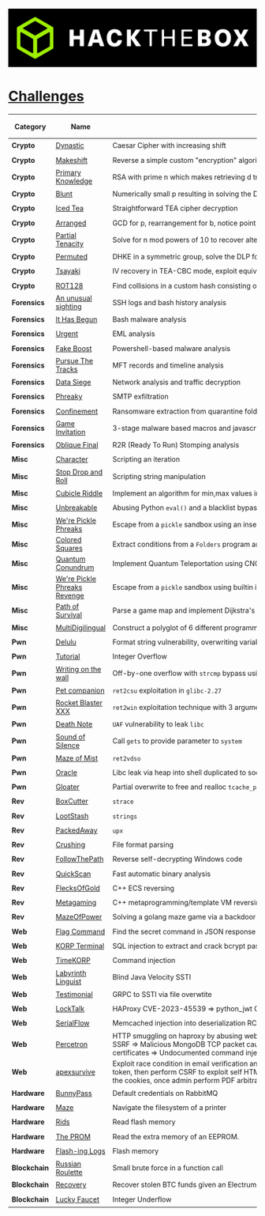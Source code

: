<p align='center'>
  <img src='assets/logo_htb.png' alt="HTB">
</p>

# [__Challenges__](#challenges)
| Category      | Name                                                                                     | <div style="width:760px">Objective</div>                          | Difficulty [⭐⭐⭐⭐⭐] |
|---------------|------------------------------------------------------------------------------------------|-------------------------------------------------------------------|-------------------------|
| **Crypto**     | [Dynastic](crypto/%5BVery%20Easy%5D%20Dynastic)                                         | Caesar Cipher with increasing shift                               | ⭐                      |
| **Crypto**     | [Makeshift](crypto/%5BVery%20Easy%5D%20Makeshift)                                       | Reverse a simple custom "encryption" algorithm                    | ⭐                      |
| **Crypto**     | [Primary Knowledge](crypto/%5BVery%20Easy%5D%20Primary%20Knowledge)                     | RSA with prime n which makes retrieving d trivial                 | ⭐                      |
| **Crypto**     | [Blunt](crypto/%5BEasy%5D%20Blunt)                                                      | Numerically small p resulting in solving the DLP easily           | ⭐⭐                   |
| **Crypto**     | [Iced Tea](crypto/%5BEasy%5D%20Iced%20Tea)                                              | Straightforward TEA cipher decryption                             | ⭐⭐                   |
| **Crypto**     | [Arranged](crypto/%5BMedium%5D%20Arranged)                                              | GCD for p, rearrangement for b, notice point G has small order    | ⭐⭐⭐                 |
| **Crypto**     | [Partial Tenacity](crypto/%5BMedium%5D%20Partial%20Tenacity)                            | Solve for n mod powers of 10 to recover alternate bits of p and q | ⭐⭐⭐                 |
| **Crypto**     | [Permuted](crypto/%5BHard%5D%20Permuted)                                                | DHKE in a symmetric group, solve the DLP for that specific group  | ⭐⭐⭐⭐               |
| **Crypto**     | [Tsayaki](crypto/%5BHard%5D%20Tsayaki)                                                  | IV recovery in TEA-CBC mode, exploit equivalent keys attack       | ⭐⭐⭐⭐               |
| **Crypto**     | [ROT128](crypto/%5BInsane%5D%20ROT128)                                                  | Find collisions in a custom hash consisting of linear operations  | ⭐⭐⭐⭐⭐            |
| **Forensics**  | [An unusual sighting](forensics/%5BVery%20Easy%5D%20An%20unusual%20sighting)            | SSH logs and bash history analysis                                | ⭐                      |
| **Forensics**  | [It Has Begun](forensics/%5BVery%20Easy%5D%20It%20Has%20Begun)                          | Bash malware analysis                                             | ⭐                      |
| **Forensics**  | [Urgent](forensics/%5BVery%20Easy%5D%20Urgent)                                          | EML analysis                                                      | ⭐                      |
| **Forensics**  | [Fake Boost](forensics/%5BEasy%5D%20Fake%20Boost)                                       | Powershell-based malware analysis                                 | ⭐⭐                   |
| **Forensics**  | [Pursue The Tracks](forensics/%5BEasy%5D%20Persue%20The%20Tracks)                       | MFT records and timeline analysis                                 | ⭐⭐                   |
| **Forensics**  | [Data Siege](forensics/%5BMedium%5D%20Data%20Siege)                                     | Network analysis and traffic decryption                           | ⭐⭐⭐                 |
| **Forensics**  | [Phreaky](forensics/%5BMedium%5D%20Phreaky)                                             | SMTP exfiltration                                                 | ⭐⭐⭐                 |
| **Forensics**  | [Confinement](forensics/%5BHard%5D%20Confinement)                                       | Ransomware extraction from quarantine folder and data decryption  | ⭐⭐⭐⭐               |
| **Forensics**  | [Game Invitation](forensics/%5BHard%5D%20Game%20Invitation)                             | 3-stage malware based macros and javascript analysis              | ⭐⭐⭐⭐               |
| **Forensics**  | [Oblique Final](forensics/%5BInsane%5D%20Oblique%20Final)                               | R2R (Ready To Run) Stomping analysis                              | ⭐⭐⭐⭐⭐            |
| **Misc**       | [Character](misc/%5BVery%20Easy%5D%20Character)                                         | Scripting an iteration                                            | ⭐                      |
| **Misc**       | [Stop Drop and Roll](misc/%5BVery%20Easy%5D%20Stop%20Drop%20and%20Roll)                 | Scripting string manipulation                                     | ⭐                      |
| **Misc**       | [Cubicle Riddle](misc/%5BEasy%5D%20Cubicle%20Riddle)                                    | Implement an algorithm for min,max values in Python bytecode      | ⭐⭐                    |
| **Misc**       | [Unbreakable](misc/%5BEasy%5D%20Unbreakable)                                            | Abusing Python `eval()` and a blacklist bypass                    | ⭐⭐                    |
| **Misc**       | [We're Pickle Phreaks](misc/%5BEasy%5D%20Were%20Pickle%20Phreaks)                       | Escape from a `pickle` sandbox using an insecure imported module  | ⭐⭐                   |
| **Misc**       | [Colored Squares](misc/%5BMedium%5D%20Colored%20Squares)                                | Extract conditions from a `Folders` program and solve with Z3     | ⭐⭐⭐                 |
| **Misc**       | [Quantum Conundrum](misc/%5BMedium%5D%20Quantum%20Conundrum)                            | Implement Quantum Teleportation using CNOT and Hadamard gates     | ⭐⭐⭐                 |
| **Misc**       | [We're Pickle Phreaks Revenge](misc/%5BMedium%5D%20Were%20Pickle%20Phreaks%20Revenge)   | Escape from a `pickle` sandbox using builtin internal methods     | ⭐⭐⭐                 |
| **Misc**       | [Path of Survival](misc/%5BHard%5D%20Path%20of%20Survival)                              | Parse a game map and implement Dijkstra's algorithm               | ⭐⭐⭐⭐               |
| **Misc**       | [MultiDigilingual](misc/%5BHard%5D%20MultiDigilingual)                                  | Construct a polyglot of 6 different programming languages         | ⭐⭐⭐⭐               |
| **Pwn**        | [Delulu](pwn/%5BVery%20Easy%5D%20Delulu)                                                | Format string vulnerability, overwriting variable                 | ⭐                      |
| **Pwn**        | [Tutorial](pwn/%5BVery%20Easy%5D%20Tutorial)                                            | Integer Overflow                                                  | ⭐                      |
| **Pwn**        | [Writing on the wall](pwn/%5BVery%20Easy%5D%20Writing%20on%20the%20wall)                | Off-by-one overflow with `strcmp` bypass using null bytes         | ⭐                      |
| **Pwn**        | [Pet companion](pwn/%5BEasy%5D%20Pet%20companion)                                       | `ret2csu` exploitation in `glibc-2.27`                            | ⭐⭐                   |
| **Pwn**        | [Rocket Blaster XXX](pwn/%5BEasy%5D%20Rocket%20Blaster%20XXX)                           | `ret2win` exploitation technique with 3 arguments                 | ⭐⭐                   |
| **Pwn**        | [Death Note](pwn/%5BMedium%5D%20Death%20Note)                                           | `UAF` vulnerability to leak `libc`                                | ⭐⭐⭐                 |
| **Pwn**        | [Sound of Silence](pwn/%5BMedium%5D%20Sound%20of%20Silence)                             | Call `gets` to provide parameter to `system`                      | ⭐⭐⭐                 |
| **Pwn**        | [Maze of Mist](pwn/%5BHard%5D%20Maze%20of%20Mist)                                       | `ret2vdso`                                                        | ⭐⭐⭐⭐               |
| **Pwn**        | [Oracle](pwn/%5BHard%5D%20Oracle)                                                       | Libc leak via heap into shell duplicated to socket                | ⭐⭐⭐⭐               |
| **Pwn**        | [Gloater](pwn/%5BInsane%5D%20Gloater)                                                   | Partial overwrite to free and realloc `tcache_perthread_struct`   | ⭐⭐⭐⭐⭐            |
| **Rev**        | [BoxCutter](reversing/%5BVery%20Easy%5D%20BoxCutter)                                    | `strace`                                                          | ⭐                      |
| **Rev**        | [LootStash](reversing/%5BVery%20Easy%5D%20LootStash)                                    | `strings`                                                         | ⭐                      |
| **Rev**        | [PackedAway](reversing/%5BVery%20Easy%5D%20PackedAway)                                  | `upx`                                                             | ⭐                      |
| **Rev**        | [Crushing](reversing/%5BEasy%5D%20Crushing)                                             | File format parsing                                               | ⭐⭐                    |
| **Rev**        | [FollowThePath](reversing/%5BMedium%5D%20FollowThePath)                                 | Reverse self-decrypting Windows code                              | ⭐⭐⭐                 |
| **Rev**        | [QuickScan](reversing/%5BMedium%5D%20QuickScan)                                         | Fast automatic binary analysis                                    | ⭐⭐⭐                 |
| **Rev**        | [FlecksOfGold](reversing/%5BHard%5D%20FlecksOfGold)                                     | C++ ECS reversing                                                 | ⭐⭐⭐⭐               |
| **Rev**        | [Metagaming](reversing/%5BHard%5D%20Metagaming)                                         | C++ metaprogramming/template VM reversing                         | ⭐⭐⭐⭐               |
| **Rev**        | [MazeOfPower](reversing/%5BInsane%5D%20MazeOfPower)                                     | Solving a golang maze game via a backdoor                         | ⭐⭐⭐⭐⭐             |
| **Web**        | [Flag Command](web/%5BVery%20Easy%5D%20Flag%20Command)                                  | Find the secret command in JSON response and use it to get flag   | ⭐                      |
| **Web**        | [KORP Terminal](web/%5BVery%20Easy%5D%20KORP%20Terminal)                                | SQL injection to extract and crack bcrypt password hash           | ⭐                      |
| **Web**        | [TimeKORP](web/%5BVery%20Easy%5D%20TimeKORP)                                            | Command injection                                                 | ⭐                      |
| **Web**        | [Labyrinth Linguist](web/%5BEasy%5D%20Labyrinth%20Linguist)                             | Blind Java Velocity SSTI                                          | ⭐⭐                   |
| **Web**        | [Testimonial](web/%5BEasy%5D%20Testimonial)                                             | GRPC to SSTI via file overwtite                                   | ⭐⭐                   |
| **Web**        | [LockTalk](web/%5BMedium%5D%20LockTalk)                                                 | HAProxy CVE-2023-45539 => python_jwt CVE-2022-39227               | ⭐⭐⭐                 |
| **Web**        | [SerialFlow](web/%5BMedium%5D%20SerialFlow)                                             | Memcached injection into deserialization RCE with size limit      | ⭐⭐⭐                 |
| **Web**        | [Percetron](web/%5BHard%5D%20Percetron)                                                 | HTTP smuggling on haproxy by abusing web socket initiation response code to keep TCP open => Curl Gopher SSRF => Malicious MongoDB TCP packet causing privilege escalation => Cypher injection through malicious X509 certificates => Undocumented command injection in @steezcram/sevenzip library               | ⭐⭐⭐⭐               |
| **Web**        | [apexsurvive](web/%5BInsane%5D%20apexsurvive)                                           | Exploit race condition in email verification and get access to an internal user, perform CSS Injection to leak CSRF token, then perform CSRF to exploit self HTML injection, Hijack the service worker using DOM Clobbering and steal the cookies, once admin perform PDF arbitrary file write and overwrite `uwsgi.ini` to get RCE.                              | ⭐⭐⭐⭐⭐            |
| **Hardware**   | [BunnyPass](hw/BunnyPass%20%5BVery%20Easy%5D)                                           | Default credentials on RabbitMQ                                   | ⭐                      |
| **Hardware**   | [Maze](hw/Maze%20%5BVery%20Easy%5D)                                                     | Navigate the filesystem of a printer                              | ⭐                      |
| **Hardware**   | [Rids](hw/Rids%20%5BEasy%5D)                                                            | Read flash memory                                                 | ⭐⭐                    |
| **Hardware**   | [The PROM](hw/The%20PROM%20%5BMedium%5D)                                                | Read the extra memory of an EEPROM.                               | ⭐⭐⭐                 |
| **Hardware**   | [Flash-ing Logs](hw/Flash-ing%20Logs%20%5BHard%5D)                                      | Flash memory                                                      | ⭐⭐⭐⭐               |
| **Blockchain** | [Russian Roulette](blockchain/Russian%20Roulette%20%5BVery%20Easy%5D)                   | Small brute force in a function call                              | ⭐                      |
| **Blockchain** | [Recovery ](blockchain/Recovery%20%5BEasy%5D)                                           | Recover stolen BTC funds given an Electrum seed phrase            | ⭐⭐                    |
| **Blockchain** | [Lucky Faucet](blockchain/Lucky%20Faucet%20%5BEasy%5D)                                  | Integer Underflow                                                 | ⭐⭐                    |